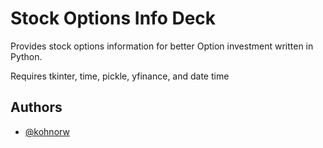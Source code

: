 
# Stock Options Info Deck

Provides stock options information for better Option investment written in Python.

Requires tkinter, time, pickle, yfinance, and date time


## Authors

- [@kohnorw](https://www.github.com/kohnorw)
